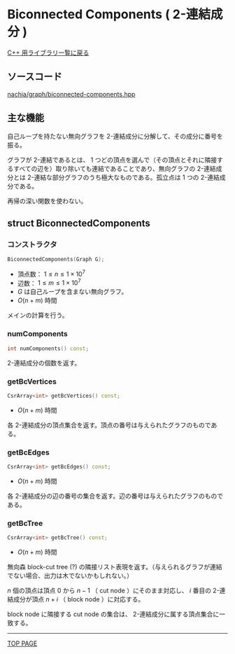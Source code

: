 # Biconnected Components ( 2-連結成分 )

[C++ 用ライブラリ一覧に戻る](../index.md)

## ソースコード

[nachia/graph/biconnected-components.hpp](https://github.com/NachiaVivias/cp-library/blob/main/Cpp/Include/nachia/graph/biconnected-components.hpp)

## 主な機能

自己ループを持たない無向グラフを $2$-連結成分に分解して、その成分に番号を振る。

グラフが $2$-連結であるとは、 $1$ つどの頂点を選んで（その頂点とそれに隣接するすべての辺を）取り除いても連結であることであり、無向グラフの $2$-連結成分とは $2$-連結な部分グラフのうち極大なものである。孤立点は $1$ つの $2$-連結成分である。

再帰の深い関数を使わない。

## struct BiconnectedComponents

### コンストラクタ

```c++
BiconnectedComponents(Graph G);
```

- 頂点数： $1 \leq n \leq 1 \times 10^7$
- 辺数： $1 \leq m \leq 1 \times 10^7$
- $G$ は自己ループを含まない無向グラフ。
- $O(n + m)$ 時間

メインの計算を行う。

### numComponents

```c++
int numComponents() const;
```

$2$-連結成分の個数を返す。

### getBcVertices

```c++
CsrArray<int> getBcVertices() const;
```

- $O(n + m)$ 時間

各 $2$-連結成分の頂点集合を返す。頂点の番号は与えられたグラフのものである。

### getBcEdges

```c++
CsrArray<int> getBcEdges() const;
```

- $O(n + m)$ 時間

各 $2$-連結成分の辺の番号の集合を返す。辺の番号は与えられたグラフのものである。

### getBcTree

```c++
CsrArray<int> getBcTree() const;
```

- $O(n + m)$ 時間

無向森 block-cut tree (?) の隣接リスト表現を返す。（与えられるグラフが連結でない場合、出力は木でないかもしれない。）

$n$ 個の頂点は頂点 $0$ から $n-1$ （ cut node ）にそのまま対応し、 $i$ 番目の $2$-連結成分が頂点 $n+i$ （ block node ）に対応する。

block node に隣接する cut node の集合は、 $2$-連結成分に属する頂点集合に一致する。

---

[TOP PAGE](https://nachiavivias.github.io/cp-library/)


<script type="text/x-mathjax-config">MathJax.Hub.Config({tex2jax:{inlineMath:[['\$','\$']],processEscapes:true},CommonHTML: {matchFontHeight:false}});</script>
<script type="text/javascript" async src="https://cdnjs.cloudflare.com/ajax/libs/mathjax/2.7.1/MathJax.js?config=TeX-MML-AM_CHTML"></script>
